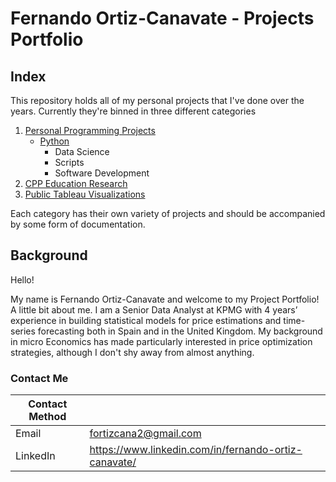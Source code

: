 # Fernando Ortiz-Canavate - Projects Portfolio

## Index

This repository holds all of my personal projects that I've done over the years. Currently they're binned in three different categories

1. [Personal Programming Projects](https://github.com/darwin-a/PersonalProjects/tree/master/Personal%20Programming%20Projects)
    - [Python](https://github.com/darwin-a/PersonalProjects/tree/master/Personal%20Programming%20Projects/Python)
      - Data Science
      - Scripts
      - Software Development
2. [CPP Education Research](https://github.com/darwin-a/PersonalProjects/tree/master/Physics%20Education%20Research)
3. [Public Tableau Visualizations](https://github.com/darwin-a/PersonalProjects/tree/master/Tableau%20Public%20Visualizations)

Each category has their own variety of projects and should be accompanied by some form of documentation. 

## Background

Hello! 

My name is Fernando Ortiz-Canavate and welcome to my Project Portfolio! A little bit about me. I am a Senior Data Analyst at KPMG with 4 years’ experience in building statistical models for price estimations and time-series forecasting both in Spain and in the United Kingdom. My background in micro Economics has made particularly interested in price optimization strategies, although I don't shy away from almost anything. 

<!-- Ideally, I would love to work as a Data Scientist; however, I am definitely open to chatting about other types of opportunities. -->
<!--Some technologies I enjoy working with include Python and SQL Server. Others I have worked with in the past include, MongoDB (NoSQL), Tableau, R,Power BI. and PostreSQL--> 


### Contact Me

| Contact Method |  |
| --- | --- |
| Email | fortizcana2@gmail.com |
| LinkedIn | https://www.linkedin.com/in/fernando-ortiz-canavate/ |
